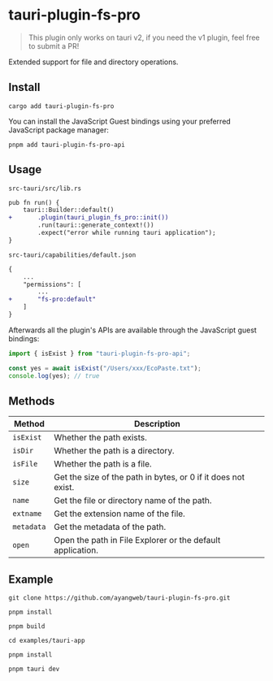 # tauri-plugin-fs-pro

> This plugin only works on tauri v2, if you need the v1 plugin, feel free to submit a PR!

Extended support for file and directory operations.

## Install

```shell
cargo add tauri-plugin-fs-pro
```

You can install the JavaScript Guest bindings using your preferred JavaScript package manager:

```shell
pnpm add tauri-plugin-fs-pro-api
```

## Usage

`src-tauri/src/lib.rs`

```diff
pub fn run() {
    tauri::Builder::default()
+       .plugin(tauri_plugin_fs_pro::init())
        .run(tauri::generate_context!())
        .expect("error while running tauri application");
}
```

`src-tauri/capabilities/default.json`

```diff
{
    ...
    "permissions": [
        ...
+       "fs-pro:default"
    ]
}
```

Afterwards all the plugin's APIs are available through the JavaScript guest bindings:

```ts
import { isExist } from "tauri-plugin-fs-pro-api";

const yes = await isExist("/Users/xxx/EcoPaste.txt");
console.log(yes); // true
```

## Methods

| Method     | Description                                                   |
| ---------- | ------------------------------------------------------------- |
| `isExist`  | Whether the path exists.                                      |
| `isDir`    | Whether the path is a directory.                              |
| `isFile`   | Whether the path is a file.                                   |
| `size`     | Get the size of the path in bytes, or 0 if it does not exist. |
| `name`     | Get the file or directory name of the path.                   |
| `extname`  | Get the extension name of the file.                           |
| `metadata` | Get the metadata of the path.                                 |
| `open`     | Open the path in File Explorer or the default application.    |

## Example

```shell
git clone https://github.com/ayangweb/tauri-plugin-fs-pro.git
```

```shell
pnpm install

pnpm build

cd examples/tauri-app

pnpm install

pnpm tauri dev
```
